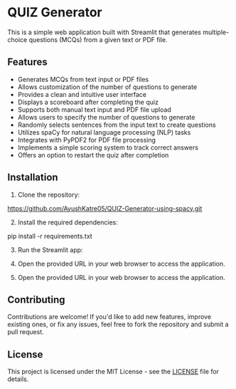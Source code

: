 # QUIZ Generator

This is a simple web application built with Streamlit that generates multiple-choice questions (MCQs) from a given text or PDF file.

## Features

- Generates MCQs from text input or PDF files
- Allows customization of the number of questions to generate
- Provides a clean and intuitive user interface
- Displays a scoreboard after completing the quiz
- Supports both manual text input and PDF file upload
- Allows users to specify the number of questions to generate
- Randomly selects sentences from the input text to create questions
- Utilizes spaCy for natural language processing (NLP) tasks
- Integrates with PyPDF2 for PDF file processing
- Implements a simple scoring system to track correct answers
- Offers an option to restart the quiz after completion

## Installation

1. Clone the repository:

https://github.com/AyushKatre05/QUIZ-Generator-using-spacy.git


2. Install the required dependencies:

pip install -r requirements.txt


3. Run the Streamlit app:


3. Open the provided URL in your web browser to access the application.


3. Open the provided URL in your web browser to access the application.

## Contributing

Contributions are welcome! If you'd like to add new features, improve existing ones, or fix any issues, feel free to fork the repository and submit a pull request.

## License

This project is licensed under the MIT License - see the [LICENSE](LICENSE) file for details.
